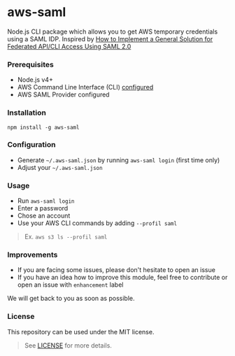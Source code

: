 # aws-saml

Node.js CLI package which allows you to get AWS temporary credentials using a SAML IDP. Inspired by 
[How to Implement a General Solution for Federated API/CLI Access Using SAML 2.0][1]

### Prerequisites

- Node.js v4+
- AWS Command Line Interface (CLI) [configured][2]
- AWS SAML Provider configured

### Installation

`npm install -g aws-saml`

### Configuration

* Generate `~/.aws-saml.json` by running `aws-saml login` (first time only)
* Adjust your `~/.aws-saml.json`

### Usage

* Run `aws-saml login`
* Enter a password
* Chose an account
* Use your AWS CLI commands by adding `--profil saml`

> Ex. `aws s3 ls --profil saml`

### Improvements

* If you are facing some issues, please don't hesitate to open an issue
* If you have an idea how to improve this module, feel free to contribute or open an issue with `enhancement` label

We will get back to you as soon as possible.

### License

This repository can be used under the MIT license.
> See [LICENSE][3] for more details.

[1]: https://aws.amazon.com/ru/blogs/security/how-to-implement-a-general-solution-for-federated-apicli-access-using-saml-2-0
[2]: https://docs.aws.amazon.com/cli/latest/userguide/cli-chap-getting-started.html
[3]: https://github.com/ddimitrioglo/aws-saml/blob/master/LICENSE
